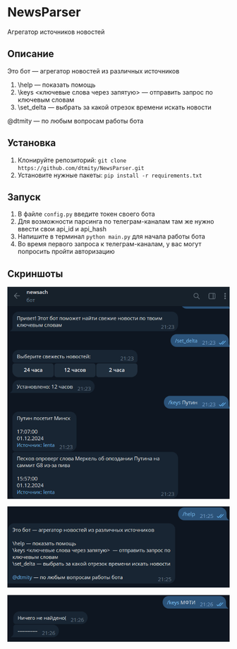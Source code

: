 # NewsParser
 Агрегатор источников новостей

## Описание
Это бот — агрегатор новостей из различных источников

1. \help — показать помощь
2. \keys <ключевые слова через запятую>  — отправить запрос по ключевым словам
3. \set_delta — выбрать за какой отрезок времени искать новости

@dtmity — по любым вопросам работы бота

## Установка

1. Клонируйте репозиторий: `git clone https://github.com/dtmity/NewsParser.git`
2. Установите нужные пакеты: `pip install -r requirements.txt`

## Запуск

1. В файле `config.py` введите токен своего бота
2. Для возможности парсинга по телеграм-каналам там же нужно ввести свои api_id и api_hash
3. Напишите в терминал `python main.py` для начала работы бота
4. Во время первого запроса к телеграм-каналам, у вас могут попросить пройти авторизацию

## Скриншоты

![Скрин 1](https://github.com/dtmity/NewsParser/raw/main/shots/1.png)

![Скрин 2](https://github.com/dtmity/NewsParser/raw/main/shots/2.png)

![Скрин 3](https://github.com/dtmity/NewsParser/raw/main/shots/3.png)
